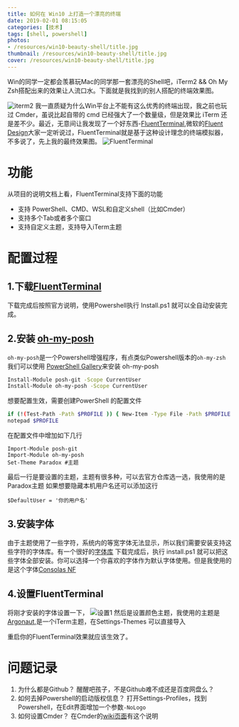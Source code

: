 ```yaml
---
title: 如何在 Win10 上打造一个漂亮的终端
date: 2019-02-01 08:15:05
categories: [技术]
tags: [shell, powershell]
photos:
- /resources/win10-beauty-shell/title.jpg
thumbnail: /resources/win10-beauty-shell/title.jpg
cover: /resources/win10-beauty-shell/title.jpg
---
```


Win的同学一定都会羡慕玩Mac的同学那一套漂亮的Shell吧，iTerm2 && Oh My Zsh搭配出来的效果让人流口水。下面就是我找到的别人搭配的终端效果图。
<!--more-->
![iterm2](/resources/win10-beauty-shell/iterm2.jpg)
我一直质疑为什么Win平台上不能有这么优秀的终端出现，我之前也玩过 Cmder，虽说比起自带的 cmd 已经强大了一个数量级，但是效果比 iTerm 还是差不少。最近，无意间让我发现了一个好东西-[FluentTerminal](https://github.com/felixse/FluentTerminal/tree/master/FluentTerminal.App),微软的[Fluent Design](https://www.microsoft.com/design/fluent/)大家一定听说过，FluentTerminal就是基于这种设计理念的终端模拟器，不多说了，先上我的最终效果图。
![FluentTerminal](/resources/win10-beauty-shell/FluentTerminal.png)

# 功能
从项目的说明文档上看，FluentTerminal支持下面的功能
* 支持 PowerShell、CMD、WSL和自定义shell（比如Cmder）
* 支持多个Tab或者多个窗口
* 支持自定义主题，支持导入iTerm主题

# 配置过程

## 1.下载[FluentTerminal](https://github.com/felixse/FluentTerminal/tree/master/FluentTerminal.App)
下载完成后按照官方说明，使用Powershell执行 Install.ps1 就可以全自动安装完成。

## 2.安装 [oh-my-posh](https://github.com/JanDeDobbeleer/oh-my-posh)
`oh-my-posh`是一个Powershell增强程序，有点类似Powershell版本的`oh-my-zsh`
我们可以使用 [PowerShell Gallery](https://www.powershellgallery.com/packages/oh-my-posh/2.0.245)来安装 oh-my-posh
```bash
Install-Module posh-git -Scope CurrentUser
Install-Module oh-my-posh -Scope CurrentUser
```
想要配置生效，需要创建PowerShell 的配置文件
```bash
if (!(Test-Path -Path $PROFILE )) { New-Item -Type File -Path $PROFILE -Force }
notepad $PROFILE
```
在配置文件中增加如下几行
```
Import-Module posh-git
Import-Module oh-my-posh
Set-Theme Paradox #主题
```
最后一行是要设置的主题，主题有很多种，可以去官方仓库选一选，我使用的是Paradox主题
如果想要隐藏本机用户名还可以添加这行
```
$DefaultUser = '你的用户名'
```

## 3.安装字体
由于主题使用了一些字符，系统内的等宽字体无法显示，所以我们需要安装支持这些字符的字体库。有一个很好的[字体库](https://github.com/powerline/fonts)
下载完成后，执行 install.ps1 就可以把这些字体全部安装。你可以选择一个你喜欢的字体作为默认字体使用。但是我使用的是这个字体[Consolas NF](https://github.com/whitecolor/my-nerd-fonts)

## 4.设置FluentTerminal
将刚才安装的字体设置一下，
![设置1](/resources/win10-beauty-shell/setting1.png)
然后是设置颜色主题，我使用的主题是[Argonaut](https://github.com/effkay/iTerm-argonaut/),是一个iTerm主题，在Settings-Themes 可以直接导入

重启你的FluentTerminal效果就应该生效了。

# 问题记录
1. 为什么都是Github？
   醒醒吧孩子，不是Github难不成还是百度网盘么？
2. 如何去掉Powershell的启动版权信息？
   打开Settings-Profiles，找到Powershell，在Edit界面增加一个参数`-NoLogo`
3. 如何设置Cmder？
   在Cmder的[wiki页面](https://github.com/cmderdev/cmder/wiki/Seamless-FluentTerminal-Integration)有这个说明